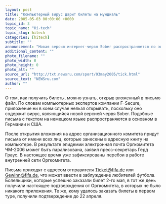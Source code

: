 ```yaml
---
layout: post
title: "Компьютерный вирус дарит билеты на мундиаль"
date: 2005-05-03 00:00:00 +0000
topic_id: 3
topic_name: "Hi-tech"
topic_slug: hitech
categories: [hitech]
subtitle: ""
announcement: "Новая версия интернет-червя Sober распространяется по электронной почте и предлагает получить выигранные пользователем билеты на чемпионат мира по футболу 2006 года в Германии, сообщает Lenta.ru со ссылкой на DW-World."
additional_content: ""
photo_filename: ""
photo_width: 0
photo_height: 0
photo_alt: ""
source_url: "http://txt.newsru.com/sport/03may2005/tick.html"
source_text: "NEWSru.com"
author: ""
---
```

О том, как получить билеты, можно узнать, открыв вложенный в письмо файл. По словам компьютерных экспертов компании F-Secure, приложение ни в коем случае нельзя открывать, поскольку оно содержит вирус, являющийся новой версией червя Sober. Подобные письма с текстом на немецком языке распространяются в основном в Германии и США.

После открытия вложения на адрес организационного комитета придут письма от имени всех лиц, которые занесены в адресную книгу на компьютере. В результате эпидемии электронная почта Оргкомитета ЧМ-2006 может быть парализована, заявил пресс-секретарь Герд Граус. В настоящее время уже зафиксированы перебои в работе внутренней сети Оргкомитета.

Письма приходят с адресом отправителя Ticket@fifa.de или Gewinn@fifa.de, что может ввести в заблуждение любителей футбола. Болельщики, которые успешно заказали билет 2-го мая, в тот же день получили настоящее подтверждения от Оргкомитета, в которых не было никакого приложения. Те же, кому удалось заказать билеты в первом туре, получили подтверждение до 22 апреля.
